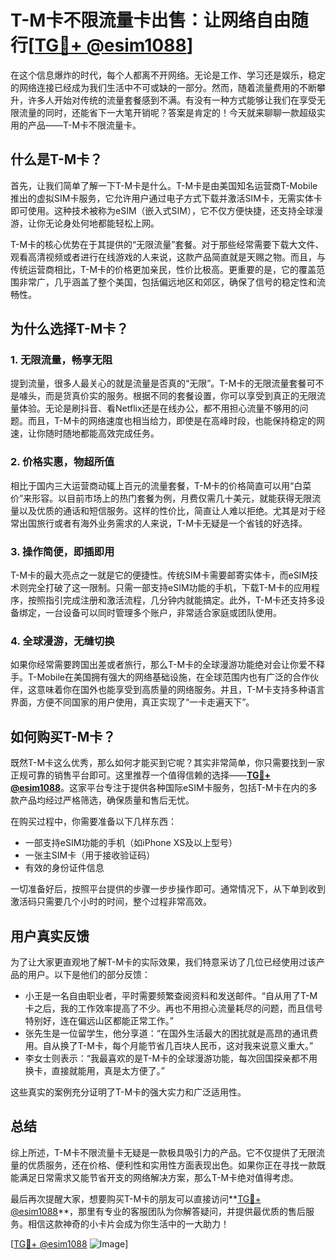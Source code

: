 # T-M卡不限流量卡出售：让网络自由随行[[TG💪+ @esim1088](https://t.me/s/esim1088)]

在这个信息爆炸的时代，每个人都离不开网络。无论是工作、学习还是娱乐，稳定的网络连接已经成为我们生活中不可或缺的一部分。然而，随着流量费用的不断攀升，许多人开始对传统的流量套餐感到不满。有没有一种方式能够让我们在享受无限流量的同时，还能省下一大笔开销呢？答案是肯定的！今天就来聊聊一款超级实用的产品——T-M卡不限流量卡。

## 什么是T-M卡？

首先，让我们简单了解一下T-M卡是什么。T-M卡是由美国知名运营商T-Mobile推出的虚拟SIM卡服务，它允许用户通过电子方式下载并激活SIM卡，无需实体卡即可使用。这种技术被称为eSIM（嵌入式SIM），它不仅方便快捷，还支持全球漫游，让你无论身处何地都能轻松上网。

T-M卡的核心优势在于其提供的“无限流量”套餐。对于那些经常需要下载大文件、观看高清视频或者进行在线游戏的人来说，这款产品简直就是天赐之物。而且，与传统运营商相比，T-M卡的价格更加亲民，性价比极高。更重要的是，它的覆盖范围非常广，几乎涵盖了整个美国，包括偏远地区和郊区，确保了信号的稳定性和流畅性。

## 为什么选择T-M卡？

### 1. **无限流量，畅享无阻**

提到流量，很多人最关心的就是流量是否真的“无限”。T-M卡的无限流量套餐可不是噱头，而是货真价实的服务。根据不同的套餐设置，你可以享受到真正的无限流量体验。无论是刷抖音、看Netflix还是在线办公，都不用担心流量不够用的问题。而且，T-M卡的网络速度也相当给力，即使是在高峰时段，也能保持稳定的网速，让你随时随地都能高效完成任务。

### 2. **价格实惠，物超所值**

相比于国内三大运营商动辄上百元的流量套餐，T-M卡的价格简直可以用“白菜价”来形容。以目前市场上的热门套餐为例，月费仅需几十美元，就能获得无限流量以及优质的通话和短信服务。这样的性价比，简直让人难以拒绝。尤其是对于经常出国旅行或者有海外业务需求的人来说，T-M卡无疑是一个省钱的好选择。

### 3. **操作简便，即插即用**

T-M卡的最大亮点之一就是它的便捷性。传统SIM卡需要邮寄实体卡，而eSIM技术则完全打破了这一限制。只需一部支持eSIM功能的手机，下载T-M卡的应用程序，按照指引完成注册和激活流程，几分钟内就能搞定。此外，T-M卡还支持多设备绑定，一台设备可以同时管理多个账户，非常适合家庭或团队使用。

### 4. **全球漫游，无缝切换**

如果你经常需要跨国出差或者旅行，那么T-M卡的全球漫游功能绝对会让你爱不释手。T-Mobile在美国拥有强大的网络基础设施，在全球范围内也有广泛的合作伙伴，这意味着你在国外也能享受到高质量的网络服务。并且，T-M卡支持多种语言界面，方便不同国家的用户使用，真正实现了“一卡走遍天下”。

## 如何购买T-M卡？

既然T-M卡这么优秀，那么如何才能买到它呢？其实非常简单，你只需要找到一家正规可靠的销售平台即可。这里推荐一个值得信赖的选择——**[TG💪+ @esim1088](https://t.me/s/esim1088)**。这家平台专注于提供各种国际eSIM卡服务，包括T-M卡在内的多款产品均经过严格筛选，确保质量和售后无忧。

在购买过程中，你需要准备以下几样东西：

- 一部支持eSIM功能的手机（如iPhone XS及以上型号）
- 一张主SIM卡（用于接收验证码）
- 有效的身份证件信息

一切准备好后，按照平台提供的步骤一步步操作即可。通常情况下，从下单到收到激活码只需要几个小时的时间，整个过程非常高效。

## 用户真实反馈

为了让大家更直观地了解T-M卡的实际效果，我们特意采访了几位已经使用过该产品的用户。以下是他们的部分反馈：

- 小王是一名自由职业者，平时需要频繁查阅资料和发送邮件。“自从用了T-M卡之后，我的工作效率提高了不少。再也不用担心流量耗尽的问题，而且信号特别好，连在偏远山区都能正常工作。”
- 张先生是一位留学生，他分享道：“在国外生活最大的困扰就是高昂的通讯费用。自从换了T-M卡，每个月能节省几百块人民币，这对我来说意义重大。”
- 李女士则表示：“我最喜欢的是T-M卡的全球漫游功能，每次回国探亲都不用换卡，直接就能用，真是太方便了。”

这些真实的案例充分证明了T-M卡的强大实力和广泛适用性。

## 总结

综上所述，T-M卡不限流量卡无疑是一款极具吸引力的产品。它不仅提供了无限流量的优质服务，还在价格、便利性和实用性方面表现出色。如果你正在寻找一款既能满足日常需求又能节省开支的网络解决方案，那么T-M卡绝对值得考虑。

最后再次提醒大家，想要购买T-M卡的朋友可以直接访问**[TG💪+ @esim1088](https://t.me/s/esim1088)**，那里有专业的客服团队为你解答疑问，并提供最优质的售后服务。相信这款神奇的小卡片会成为你生活中的一大助力！

[[TG💪+ @esim1088](https://t.me/s/esim1088) ![Image](https://i.postimg.cc/4NQfJmqS/Snipaste-2025-05-13-00-14-12.png)]
